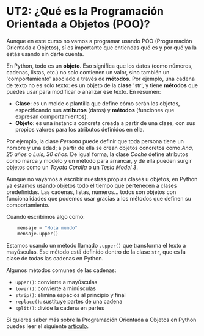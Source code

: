 # UT2: ¿Qué es la Programación Orientada a Objetos (POO)?

Aunque en este curso no vamos a programar usando POO (Programación Orientada a Objetos), sí es importante que entiendas qué es y por qué ya la estás usando sin darte cuenta.

En Python, todo es un **objeto**. Eso significa que los datos (como números, cadenas, listas, etc.) no solo contienen un valor, sino también un 'comportamiento' asociado a través de **métodos**. Por ejemplo, una cadena de texto no es solo texto: es un objeto de la **clase** 'str', y tiene **métodos** que puedes usar para modificar o analizar ese texto. En resumen:

- **Clase**: es un molde o plantilla que define cómo serán los objetos, especificando sus **atributos** (datos) y **métodos** (funciones que expresan comportamientos).
- **Objeto**: es una instancia concreta creada a partir de una clase, con sus propios valores para los atributos definidos en ella.
  
Por ejemplo, la clase *Persona* puede definir que toda persona tiene un nombre y una edad; a partir de ella se crean objetos concretos como *Ana, 25 años* o *Luis, 30 años*. De igual forma, la clase *Coche* define atributos como marca y modelo y un método para arrancar, y de ella pueden surgir objetos como un *Toyota Corolla* o un *Tesla Model 3*.

Aunque no vayamos a escribir nuestras propias clases u objetos, en Python ya estamos usando objetos todo el tiempo que pertenecen a clases predefinidas. Las cadenas, listas, números… todos son objetos con funcionalidades que podemos usar gracias a los métodos que definen su comportamiento.

Cuando escribimos algo como:

```python
    mensaje = "Hola mundo"
    mensaje.upper()
```

Estamos usando un método llamado `.upper()` que transforma el texto a mayúsculas. Ese método está definido dentro de la clase `str`, que es la clase de todas las cadenas en Python.

Algunos métodos comunes de las cadenas:

- `upper()`: convierte a mayúsculas
- `lower()`: convierte a minúsculas
- `strip()`: elimina espacios al principio y final
- `replace()`: sustituye partes de una cadena
- `split()`: divide la cadena en partes
  
Si quieres saber más sobre la Programación Orientada a Objetos en Python puedes leer el siguiente [artículo](https://kinsta.com/es/blog/programacion-orientada-objetos-python/).